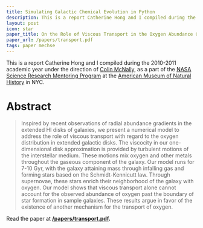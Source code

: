 ```yaml
---
title: Simulating Galactic Chemical Evolution in Python
description: This is a report Catherine Hong and I compiled during the 2010-2011 academic year under the direction of Colin McNally, as a part of the NASA Science Research Mentoring Program at the American Museum of Natural History in NYC.
layout: post
icon: star
paper_title: On the Role of Viscous Transport in the Oxygen Abundance Gradient over Extended Galactic Disks
paper_url: /papers/transport.pdf
tags: paper mechse
---
```


This is a report Catherine Hong and I compiled during the 2010-2011 academic year under the direction of [Colin McNally](http://www.nbi.dk/~cmcnally/), as a part of the [NASA Science Research Mentoring Program](https://informal.jpl.nasa.gov/museum/CP4SMP/nasa-science-research-mentoring-program) at the [American Museum of Natural History](http://www.amnh.org/learn-teach/grades-9-12/science-research-mentoring-program) in NYC.

# Abstract
> Inspired by recent observations of radial abundance gradients in the extended HI disks of galaxies, we present a numerical model to address the role of viscous transport with regard to the oxygen distribution in extended galactic disks. The viscocity in our one-dimensional disk approximation is provided by turbulent motions of the interstellar medium. These motions mix oxygen and other metals throughout the gaseous component of the galaxy. Our model runs for 7-10 Gyr, with the galaxy attaining mass through infalling gas and forming stars based on the Schmidt-Kennicutt law. Through supernovae, these stars enrich their neighborhood of the galaxy with oxygen. Our model shows that viscous transport alone cannot account for the observed abundance of oxygen past the boundary of star formation in sample galaxies. These results argue in favor of the existence of another mechanism for the transport of oxygen.

Read the paper at **[/papers/transport.pdf](/papers/transport.pdf).**

